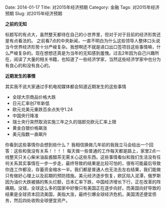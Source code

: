 Date: 2014-01-17
Title: 对2015年经济预期
Category: 金融
Tags: 对2015年经济预期
Slug: 对2015年经济预期

**之前的无知**

标题写的有点大，虽然整天都待在自己的小世界里，但对于对于目前的经济形势还是有点看法的。
之前看7点的中央新闻，一直不明白为什么这些领导人整体口头说当今世界经济形势十分严峻复杂。我想啊还不就是进口出口签项目这些事情嘛，什么严峻复杂的。现在想想还真是为当年的无知感到羞愧。过去2年因为自己兴趣所在，阅读了大量的相关书籍，也知道了一些经济学家，当然这些经济学家中也分为有良心的和没有良心的。


**近期发生的事情**

其实我不说大家通过手机电视媒体都会知道近期发生的这些事情
- 全球大宗商品价格大跌
- 日元汇率创7年新低
- 欧元兑美元重跌百余点失守1.24
- 中国央行降准
- 瑞士央行突然取消实施三年之久的瑞郎兑欧元汇率上限
- 黄金白银价格飙涨
- 美元指数一直飙升

你看到这些事情你会想到些什么？ 我相信换做几年前的我我立马会给出一个回答：这些和我没有关系！！！！ 
每天做一些普通的工作每天都是路上，家里2点一线整天只关心柴米油盐酱醋茶无需关心这些东西。这些事情看似和我们生活没有任何关系其实事情在一步一步走，最终导致的结果是比较可怕的，很有可能最后导致你连工作都没，存蓄资金缩水一半。我们都是普通人也无法去左右结果，我们能做只有做好心理上以及前期的预防措施。美元经济逐步恢复，欧区陷入泥潭，俄罗斯因为油价大跌被搞的焦头烂额，日本汇率下跌，中国经济增长下行，正在改革的阵痛期。没错，全球这么多的国家中好像只有美国正在逐步向好。而美国向好导致的结果是全球资本回流美国，美指大涨，最终引爆全球经济危机，美国清还便宜债务，然后四处收购全球便宜资产。